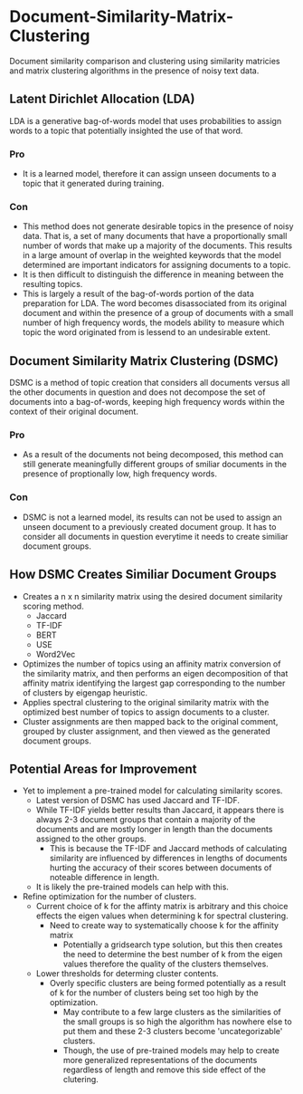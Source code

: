 # Document-Similarity-Matrix-Clustering
Document similarity comparison and clustering using similarity matricies and matrix clustering algorithms in the presence of noisy text data.

## Latent Dirichlet Allocation (LDA)
LDA is a generative bag-of-words model that uses probabilities to assign words to a topic that potentially insighted the use of that word. 
### Pro
- It is a learned model, therefore it can assign unseen documents to a topic that it generated during training.
### Con
- This method does not generate desirable topics in the presence of noisy data. That is, a set of many documents that have a proportionally small number of words that make up a majority of the documents. This results in a large amount of overlap in the weighted keywords that the model determined are important indicators for assigning documents to a topic.
- It is then difficult to distinguish the difference in meaning between the resulting topics.
- This is largely a result of the bag-of-words portion of the data preparation for LDA. The word becomes disassociated from its original document and within the presence of a group of documents with a small number of high frequency words, the models ability to measure which topic the word originated from is lessend to an undesirable extent.

## Document Similarity Matrix Clustering (DSMC)
DSMC is a method of topic creation that considers all documents versus all the other documents in question and does not decompose the set of documents into a bag-of-words, keeping high frequency words within the context of their original document.
### Pro
- As a result of the documents not being decomposed, this method can still generate meaningfully different groups of smiliar documents in the presence of proptionally low, high frequency words.
### Con
- DSMC is not a learned model, its results can not be used to assign an unseen document to a previously created document group. It has to consider all documents in question everytime it needs to create similiar document groups.

## How DSMC Creates Similiar Document Groups
- Creates a n x n similarity matrix using the desired document similarity scoring method.
  - Jaccard
  - TF-IDF
  - BERT
  - USE
  - Word2Vec
- Optimizes the number of topics using an affinity matrix conversion of the similarity matrix, and then performs an eigen decomposition of that affinity matrix identifying the largest gap corresponding to the number of clusters by eigengap heuristic.
- Applies spectral clustering to the original similarity matrix with the optimized best number of topics to assign documents to a cluster.
- Cluster assignments are then mapped back to the original comment, grouped by cluster assignment, and then viewed as the generated document groups.

## Potential Areas for Improvement
- Yet to implement a pre-trained model for calculating similarity scores.
  - Latest version of DSMC has used Jaccard and TF-IDF.
  - While TF-IDF yields better results than Jaccard, it appears there is always 2-3 document groups that contain a majority of the documents and are mostly longer in length than the documents assigned to the other groups.
    - This is because the TF-IDF and Jaccard methods of calculating similarity are influenced by differences in lengths of documents hurting the accuracy of their scores between documents of noteable difference in length.
  - It is likely the pre-trained models can help with this.
- Refine optimization for the number of clusters.
  - Current choice of k for the affinty matrix is arbitrary and this choice effects the eigen values when determining k for spectral clustering.
    - Need to create way to systematically choose k for the affinity matrix
      - Potentially a gridsearch type solution, but this then creates the need to determine the best number of k from the eigen values therefore the quality of the clusters themselves.
  - Lower thresholds for determing cluster contents.
    - Overly specific clusters are being formed potentially as a result of k for the number of clusters being set too high by the optimization.
      - May contribute to a few large clusters as the similarities of the small groups is so high the algorithm has nowhere else to put them and these 2-3 clusters become 'uncategorizable' clusters.
      - Though, the use of pre-trained models may help to create more generalized representations of the documents regardless of length and remove this side effect of the clutering.
